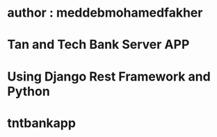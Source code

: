 # __author__ : meddebmohamedfakher
# Tan and Tech Bank Server APP
# Using Django Rest Framework and Python
# tntbankapp
